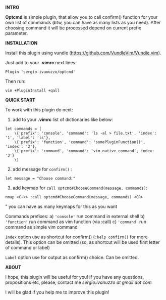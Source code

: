 **INTRO**

**Optcmd** is simple plugin, that allow you to call confirm() function 
for your own list of commands (btw, you can have as many lists as you need).
After choosing command it will be processed depend on current prefix parameter.

**INSTALLATION**

Install this plugin using vundle (https://github.com/VundleVim/Vundle.vim).

Just add to your **.vimrc** next lines:

`Plugin 'sergio-ivanuzzo/optcmd'`

Then run:

`vim +PluginInstall +qall`

**QUICK START**

To work with this plugin do next:

1) add to your **.vimrc** list of dictionaries like below:
```
let commands = [
    \{'prefix': 'console', 'command': 'ls -al > file.txt', 'index': '1', 'label': 'ls'},
    \{'prefix': 'function', 'command': 'somePluginFunction()', 'index': '2'},
    \{'prefix': 'command', 'command': 'vim_native_command', index: '3'}
    \]
```
    
2) add message for `confirm()` :

`let message = "Choose command:"`

3) add keymap for `call optcmd#ChooseCommand(message, commands)`:

`nmap <C-k> :call optcmd#ChooseCommand(message, commands) <CR>`

" you can have as many keymaps for this as you want

Commands prefixes:
    a) `'console'` run command in external shell
    b) `'function'` run command as vim function (via :call)
    c) `'command'` run command as simple vim command
    
`Index` option use as shortcut for confirm() (`:help confirm()` for more details).
This option can be omitted (so, as shortcut will be used first letter of command or label)

`Label` option use for output as confirm() choice. Can be omitted.

**ABOUT**

I hope, this plugin will be useful for you! If you have any questions, propositions etc,
please, contact me *sergio.ivanuzzo at gmail dot com*

I will be glad if you help me to improve this plugin!

